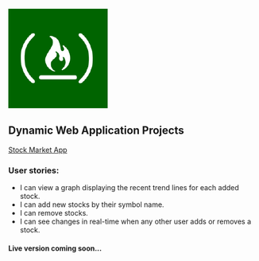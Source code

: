 ![fcc-logo](https://raw.githubusercontent.com/MarkoN95/Stock-App/master/client/media/fcc-logo.png)

## Dynamic Web Application Projects

[Stock Market App](https://www.freecodecamp.com/challenges/chart-the-stock-market)

### User stories:

* I can view a graph displaying the recent trend lines for each added stock.
* I can add new stocks by their symbol name.
* I can remove stocks.
* I can see changes in real-time when any other user adds or removes a stock.

#### Live version coming soon...

